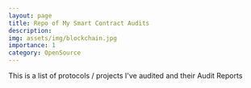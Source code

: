 ```yaml
---
layout: page
title: Repo of My Smart Contract Audits
description:
img: assets/img/blockchain.jpg
importance: 1
category: OpenSource
---
```


This is a list of protocols / projects I've audited and their Audit Reports
